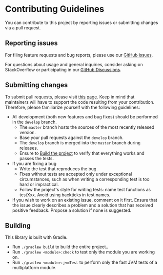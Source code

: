 # Contributing Guidelines

You can contribute to this project by reporting issues or submitting changes via a pull request.

## Reporting issues

For filing feature requests and bug reports, please use our [GitHub issues](https://github.com/fleeksoft/ksoup/issues).

For questions about usage and general inquiries, consider asking on StackOverflow or participating in
our [GitHub Discussions](https://github.com/fleeksoft/ksoup/discussions).

## Submitting changes

To submit pull requests, please visit [this page](https://github.com/fleeksoft/ksoup/pulls).
Keep in mind that maintainers will have to support the code resulting from your contribution. Therefore, please
familiarize yourself with the following guidelines:

* All development (both new features and bug fixes) should be performed in the `develop` branch.
    * The `master` branch hosts the sources of the most recently released version.
    * Base your pull requests against the `develop` branch.
    * The `develop` branch is merged into the `master` branch during releases.
    * Ensure to [Build the project](#building) to verify that everything works and passes the tests.
* If you are fixing a bug:
    * Write the test that reproduces the bug.
    * Fixes without tests are accepted only under exceptional circumstances, such as when writing a corresponding test
      is too hard or impractical.
    * Follow the project's style for writing tests: name test functions as testXxx. Avoid using backticks in test names.
* If you wish to work on an existing issue, comment on it first. Ensure that the issue clearly describes a problem and a
  solution that has received positive feedback. Propose a solution if none is suggested.

## Building

This library is built with Gradle.

* Run `./gradlew build` to build the entire project..
* Run `./gradlew <module>:check` to test only the module you are working on.
* Run `./gradlew <module>:jvmTest` to perform only the fast JVM tests of a multiplatform module.